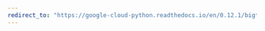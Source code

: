 ```yaml
---
redirect_to: "https://google-cloud-python.readthedocs.io/en/0.12.1/bigtable-client-intro.html"
---
```

